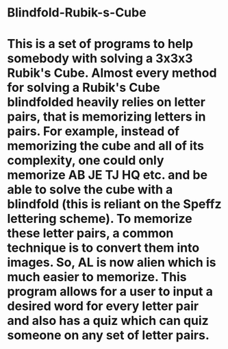 # Blindfold-Rubik-s-Cube

# This is a set of programs to help somebody with solving a 3x3x3 Rubik's Cube. Almost every method for solving a Rubik's Cube blindfolded heavily relies on letter pairs, that is memorizing letters in pairs. For example, instead of memorizing the cube and all of its complexity, one could only memorize AB JE TJ HQ etc. and be able to solve the cube with a blindfold (this is reliant on the Speffz lettering scheme). To memorize these letter pairs, a common technique is to convert them into images. So, AL is now alien which is much easier to memorize. This program allows for a user to input a desired word for every letter pair and also has a quiz which can quiz someone on any set of letter pairs.
